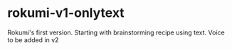 # rokumi-v1-onlytext
Rokumi's first version. Starting with brainstorming recipe using text. Voice to be added in v2
